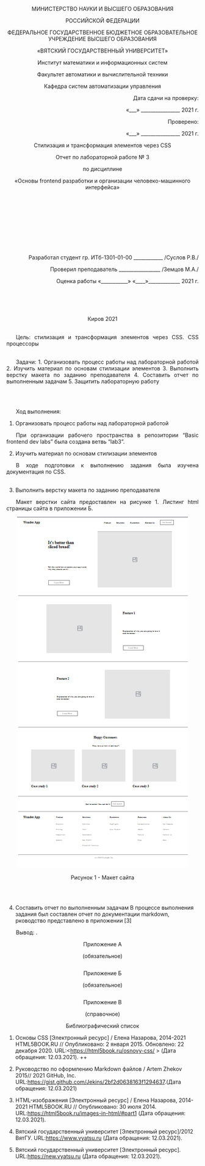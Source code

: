 <p align = center>МИНИСТЕРСТВО НАУКИ И ВЫСШЕГО ОБРАЗОВАНИЯ
<p align = center>РОССИЙСКОЙ ФЕДЕРАЦИИ
<p align = center>ФЕДЕРАЛЬНОЕ ГОСУДАРСТВЕННОЕ БЮДЖЕТНОЕ ОБРАЗОВАТЕЛЬНОЕ УЧРЕЖДЕНИЕ ВЫСШЕГО ОБРАЗОВАНИЯ
<p align = center>«ВЯТСКИЙ ГОСУДАРСТВЕННЫЙ УНИВЕРСИТЕТ»
<p align = center>Институт математики и информационных систем
<p align = center>Факультет автоматики и вычислительной техники
<p align = center>Кафедра систем автоматизации управления
<p align = right>Дата сдачи на проверку:
<p align = right>«___» ________________ 2021 г.
<p align = right>Проверено:
<p align = right>«___» ________________ 2021 г.
<p align = center>Стилизация и трансформация элементов через CSS
<p align = center>Отчет по лабораторной работе № 3
<p align = center>по дисциплине
<p align = center>«Основы frontend разработки и организации человеко-машинного интерфейса»
<br/>
<br/>
<br/>
<br/>
<br/>
<br/>
<br/>
<br/>
<br/>
<br/>
<p align = right>Разработал студент гр. ИТб-1301-01-00 ____________ /Суслов Р.В./
<p align = right>Проверил преподаватель _________________ /Земцов М.А./
<p align = right>Оценка работы	«___________» 
«____»_____________ 2021 г.
<br/>
<br/>
<br/>
<br/>
<br/>
<p align = center>Киров 2021
<br/><br/>

<p align = justify style="text-indent: 25px;">Цель: стилизация и трансформация элементов через CSS. CSS процессоры
<br/><br/>

<p align = justify style="text-indent: 25px;">
Задачи:
1. Организовать процесс работы над лабораторной работой
2. Изучить материал по основам стилизации элементов
3. Выполнить верстку макета по заданию преподавателя
4. Составить отчет по выполненным задачам
5. Защитить лабораторную работу


<br/><br/>
<p align = justify style="text-indent: 25px;">Ход выполнения:

1. Организовать процесс работы над лабораторной работой

<p align = justify style="text-indent: 25px;">При организации рабочего пространства в репозитории “Basic frontend dev labs” была создана ветвь “lab3”.


2. Изучить  материал по основам стилизации элементов
<p align = justify style="text-indent: 25px;"> В ходе подготовки к выполнению задания была изучена  документация по CSS.
<br/><br/>

3. Выполнить верстку макета по заданию преподавателя
<!--туть-->
<p align = justify style="text-indent: 25px;">Макет верстки сайта предоставлен на рисунке 1. Листинг html страницы сайта в приложении Б. <!--точно ли в б?-->
<!--воткунуть картинку-->
<p align=center><img src=./imgl2/site_complete.PNG></p>
<p align = center>Рисунок 1 - Макет сайта

<br/><br/>

4. Составить отчет по выполненным задачам
В процессе выполнения задания был составлен отчет по документации markdown, рководство представлено в приложении [3] <!--Точно ли-->
<p align = justify style="text-indent: 25px;">

<p align = justify style="text-indent: 25px;">Вывод: <!--Надпись-->.

<p align = center>Приложение А

<p align = center>(обязательное) 

<p align = center><!--Надпись-->


```

```

<p align = center>Приложение Б

<p align = center>(обязательное) 

<p align = center><!--Надпись-->

```

```

<p align = center>Приложение В

<p align = center>(справочное)

<p align = center>Библиографический список

1. Основы CSS [Электронный ресурс] / Елена Назарова, 2014-2021 HTML5BOOK.RU // Опубликовано: 2 января  2015. Обновлено: 22 декабря 2020. URL:<https://html5book.ru/osnovy-css/ > (Дата обращения: 12.03.2021). ++

2. Руководство по оформлению Markdown файлов / Artem Zhekov 2015// 2021 GitHub, Inc. URL:<https://gist.github.com/Jekins/2bf2d0638163f1294637>.(Дата обращения: 12.03.2021)
3. HTML-изображения [Электронный ресурс] / Елена Назарова, 2014-2021 HTML5BOOK.RU // Опубликовано: 30 июля 2014. URL:<https://html5book.ru/images-in-html/#part1> (Дата обращения: 12.03.2021).
4. Вятский государственный университет [Электронный ресурс]/2012 ВятГУ. URL:<https://www.vyatsu.ru> (Дата обращения: 12.03.2021).
5. Вятский государственный университет [Электронный ресурс]. URL:<https://new.vyatsu.ru> (Дата обращения: 12.03.2021).
